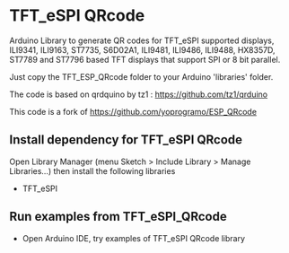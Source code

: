 # TFT_eSPI QRcode

Arduino Library to generate QR codes for TFT_eSPI supported displays, ILI9341, ILI9163, ST7735, S6D02A1, ILI9481, ILI9486, ILI9488, HX8357D, ST7789 and ST7796 based TFT displays that support SPI or 8 bit parallel.

Just copy the TFT_ESP_QRcode folder to your Arduino 'libraries' folder.

The code is based on qrdquino by tz1 : https://github.com/tz1/qrduino

This code is a fork of https://github.com/yoprogramo/ESP_QRcode

## Install dependency for TFT_eSPI QRcode
Open Library Manager (menu Sketch > Include Library > Manage Libraries…) then install the following libraries
- TFT_eSPI

## Run examples from TFT_eSPI_QRcode
- Open Arduino IDE, try examples of TFT_eSPI QRcode library
